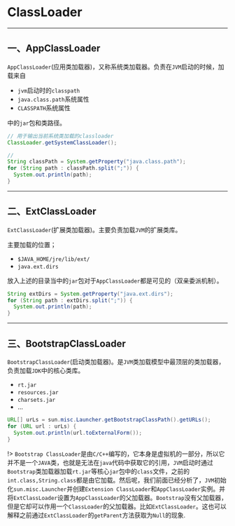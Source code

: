 # ClassLoader

--- 

## 一、AppClassLoader

`AppClassLoader`(应用类加载器)，又称系统类加载器。负责在`JVM`启动的时候，加载来自

- `jvm`启动时的`classpath`
- `java.class.path`系统属性
- `CLASSPATH`系统属性

中的`jar`包和类路径。

```java
// 用于输出当前系统类加载的classloader
ClassLoader.getSystemClassLoader();

// 
String classPath = System.getProperty("java.class.path");
for (String path : classPath.split(";")) {
  System.out.println(path);
}
```

---

## 二、ExtClassLoader

`ExtClassLoader`(扩展类加载器)。主要负责加载`JVM`的扩展类库。

主要加载的位置；

- `$JAVA_HOME/jre/lib/ext/`
- `java.ext.dirs`

放入上述的目录当中的`jar`包对于`AppClassLoader`都是可见的（双亲委派机制）。

```java
String extDirs = System.getProperty("java.ext.dirs");
for (String path : extDirs.split(";")) {
  System.out.println(path);
}
```

---

## 三、BootstrapClassLoader

`BootstrapClassLoader`(启动类加载器)。是`JVM`类加载模型中最顶层的类加载器，负责加载`JDK`中的核心类库。

- `rt.jar`
- `resources.jar`
- `charsets.jar`
- ...

```java
URL[] urLs = sun.misc.Launcher.getBootstrapClassPath().getURLs();
for (URL url : urLs) {
  System.out.println(url.toExternalForm());
}
```

!> `Bootstrap ClassLoader`是由`C/C++`编写的，它本身是虚拟机的一部分，所以它并不是一个`JAVA`类，也就是无法在`java`代码中获取它的引用，`JVM`启动时通过`Bootstrap`类加载器加载`rt.jar`等核心`jar`包中的`class`文件，之前的`int.class,String.class`都是由它加载。然后呢，我们前面已经分析了，`JVM`初始化`sun.misc.Launcher`并创建`Extension ClassLoader`和`AppClassLoader`实例。并将`ExtClassLoader`设置为`AppClassLoader`的父加载器。`Bootstrap`没有父加载器，但是它却可以作用一个`ClassLoader`的父加载器。比如`ExtClassLoader`。这也可以解释之前通过`ExtClassLoader`的`getParent`方法获取为`Null`的现象.
